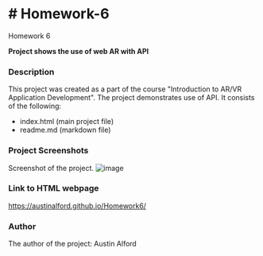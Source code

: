 # # Homework-6
Homework 6

**Project shows the use of web AR with API**


### **Description**
This project was created as a part of the course "Introduction to AR/VR Application Development". The project demonstrates use of API. It consists of the following:
- index.html (main project file) 
- readme.md (markdown file)

### **Project Screenshots**
Screenshot of the project.
![image](https://user-images.githubusercontent.com/56091213/161434657-7507741c-e0b4-44c3-8f30-c826824e4451.png)


### **Link to HTML webpage**
https://austinalford.github.io/Homework6/

### **Author**
The author of the project: Austin Alford
